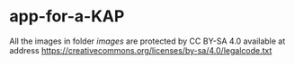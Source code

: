 # app-for-a-KAP
All the images in folder *images* are protected by CC BY-SA 4.0 available at address https://creativecommons.org/licenses/by-sa/4.0/legalcode.txt
